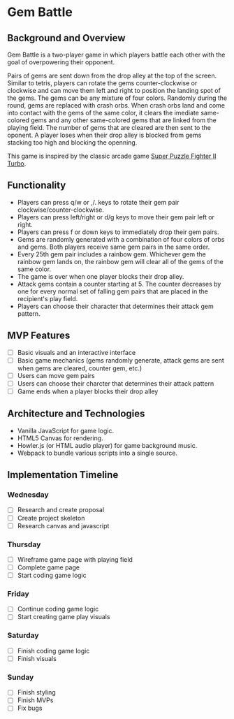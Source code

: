 # Gem Battle

## Background and Overview
Gem Battle is a two-player game in which players battle each other with the goal of overpowering their opponent. 

Pairs of gems are sent down from the drop alley at the top of the screen. Similar to tetris, players can rotate the gems counter-clockwise or clockwise and can move them left and right to position the landing spot of the gems. The gems can be any mixture of four colors. Randomly during the round, gems are replaced with crash orbs. When crash orbs land and come into contact with the gems of the same color, it clears the imediate same-colored gems and any other same-colored gems that are linked from the playing field. The number of gems that are cleared are then sent to the oponent. A player loses when their drop alley is blocked from gems stacking too high and blocking the openning. 

This game is inspired by the classic arcade game [Super Puzzle Fighter II Turbo](https://strategywiki.org/wiki/Super_Puzzle_Fighter_II_Turbo/Walkthrough). 

## Functionality
- Players can press q/w or ,/. keys to rotate their gem pair clockwise/counter-clockwise.
- Players can press left/right or d/g keys to move their gem pair left or right.
- Players can press f or down keys to immediately drop their gem pairs.
- Gems are randomly generated with a combination of four colors of orbs and gems. Both players receive same gem pairs in the same order.
- Every 25th gem pair includes a rainbow gem. Whichever gem the rainbow gem lands on, the rainbow gem will clear all of the gems of the same color. 
- The game is over when one player blocks their drop alley.
- Attack gems contain a counter starting at 5. The counter decreases by one for every normal set of falling gem pairs that are placed in the recipient's play field.
- Players can choose their character that determines their attack gem pattern.

## MVP Features
- [ ] Basic visuals and an interactive interface
- [ ] Basic game mechanics (gems randomly generate, attack gems are sent when gems are cleared, counter gem, etc.)
- [ ] Users can move gem pairs
- [ ] Users can choose their charcter that determines their attack pattern
- [ ] Game ends when a player blocks their drop alley

## Architecture and Technologies
- Vanilla JavaScript for game logic.
- HTML5 Canvas for rendering.
- Howler.js (or HTML audio player) for game background music.
- Webpack to bundle various scripts into a single source.

## Implementation Timeline
### Wednesday
- [ ] Research and create proposal
- [ ] Create project skeleton
- [ ] Research canvas and javascript 
### Thursday
- [ ] Wireframe game page with playing field
- [ ] Complete game page
- [ ] Start coding game logic
### Friday
- [ ] Continue coding game logic
- [ ] Start creating game play visuals
### Saturday
- [ ] Finish coding game logic
- [ ] Finish visuals
### Sunday
- [ ] Finish styling
- [ ] Finish MVPs
- [ ] Fix bugs